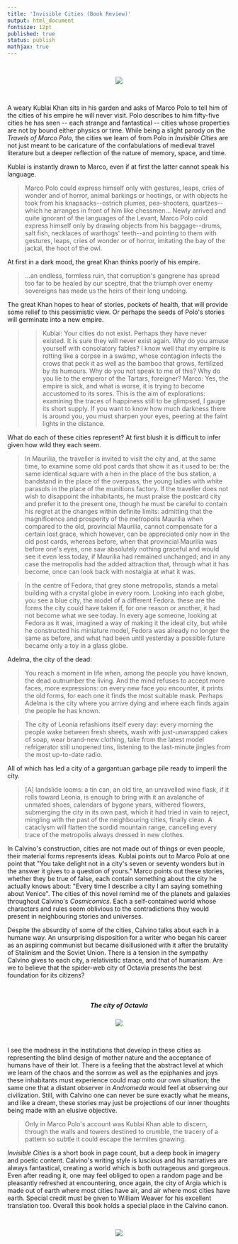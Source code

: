 ```yaml
---
title: 'Invisible Cities (Book Review)'
output: html_document
fontsize: 12pt
published: true
status: publish
mathjax: true
---
```


<br>
<p align="center"><img src="/figures/invisible_cities.jpg" witdth="50%"></p>
<br>

A weary Kublai Khan sits in his garden and asks of Marco Polo to tell him of the cities of his empire he will never visit. Polo describes to him fifty-five cities he has seen -- each strange and fantastical -- cities whose properties are not by bound either physics or time. While being a slight parody on the *Travels of Marco Polo*, the cities we learn of from Polo in *Invisible Cities* are not just meant to be caricature of the confabulations of medieval travel literature but a deeper reflection of the nature of memory, space, and time. 

Kublai is instantly drawn to Marco, even if at first the latter cannot speak his language.

> Marco Polo could express himself only with gestures, leaps, cries of wonder and of horror, animal barkings or hootings, or with objects he took from his knapsacks--ostrich plumes, pea-shooters, quartzes--which he arranges in front of him like chessmen... Newly arrived and quite ignorant of the languages of the Levant, Marco Polo cold express himself only by drawing objects from his baggage--drums, salt fish, necklaces of warthogs' teeth--and pointing to them with gestures, leaps, cries of wonder or of horror, imitating the bay of the jackal, the hoot of the owl.  

At first in a dark mood, the great Khan thinks poorly of his empire. 

> ...an endless, formless ruin, that corruption's gangrene has spread too far to be healed by our sceptre, that the triumph over enemy sovereigns has made us the heirs of their long undoing.

The great Khan hopes to hear of stories, pockets of health, that will provide some relief to this pessimistic view. Or perhaps the seeds of Polo's stories will germinate into a new empire. 

> > Kublai: Your cities do not exist. Perhaps they have never existed. It is sure they will never exist again. Why do you amuse yourself with consolatory fables? I know well that my empire is rotting like a corpse in a swamp, whose contagion infects the crows that peck it as well as the bamboo that grows, fertilized by its humours. Why do you not speak to me of this? Why do you lie to the emperor of the Tartars, foreigner?
> Marco: Yes, the empire is sick, and what is worse, it is trying to become accustomed to its sores. This is the aim of explorations: examining the traces of happiness still to be glimpsed, I gauge its short supply. If you want to know how much darkness there is around you, you must sharpen your eyes, peering at the faint lights in the distance. 

What do each of these cities represent? At first blush it is difficult to infer given how wild they each seem.

> In Maurilia, the traveller is invited to visit the city and, at the same time, to examine some old post cards that show it as it used to be: the same identical square with a hen in the place of the bus station, a bandstand in the place of the overpass, the young ladies with white parasols in the place of the munitions factory. If the traveller does not wish to disappoint the inhabitants, he must praise the postcard city and prefer it to the present one, though he must be careful to contain his regret at the changes within definite limits: admitting that the magnificence and prosperity of the metropolis Maurilia when compared to the old, provincial Maurilia, cannot compensate for a certain lost grace, which however, can be appreciated only now in the old post cards, whereas before, when that provincial Maurilia was before one's eyes, one saw absolutely nothing graceful and would see it even less today, if Maurilia had remained unchanged; and in any case the metropolis had the added attraction that, through what it has become, once can look back with nostalgia at what it was. 

> In the centre of Fedora, that grey stone metropolis, stands a metal building with a crystal globe in every room. Looking into each globe, you see a blue city, the model of a different Fedora. these are the forms the city could have taken if, for one reason or another, it had not become what we see today. In every age someone, looking at Fedora as it was, imagined a way of making it the ideal city, but while he constructed his miniature model, Fedora was already no longer the same as before, and what had been until yesterday a possible future became only a toy in a glass globe. 

Adelma, the city of the dead:

> You reach a moment in life when, among the people you have known, the dead outnumber the living. And the mind refuses to accept more faces, more expressions: on every new face you encounter, it prints the old forms, for each one it finds the most suitable mask. Perhaps Adelma is the city where you arrive dying and where each finds again the people he has known.

> The city of Leonia refashions itself every day: every morning the people wake between fresh sheets, wash with just-unwrapped cakes of soap, wear brand-new clothing, take from the latest model refrigerator still unopened tins, listening to the last-minute jingles from the most up-to-date radio.

All of which has led a city of a gargantuan garbage pile ready to imperil the city.

> [A] landslide looms: a tin can, an old tire, an unravelled wine flask, if it rolls toward Leonia, is enough to bring with it an avalanche of unmated shoes, calendars of bygone years, withered flowers, submerging the city in its own past, which it had tried in vain to reject, mingling with the past of the neighbouring cities, finally clean. A cataclysm will flatten the sordid mountain range, cancelling every trace of the metropolis always dressed in new clothes.

In Calvino's construction, cities are not made out of things or even people, their material forms represents ideas. Kublai points out to Marco Polo at one point that "You take delight not in a city's seven or seventy wonders but in the answer it gives to a question of yours." Marco points out these stories, whether they be true of false, each contain something about the city he actually knows about: "Every time I describe a city I am saying something about Venice". The cities of this novel remind me of the planets and galaxies throughout Calvino's *Cosmicomics*. Each a self-contained world whose characters and rules seem oblivious to the contradictions they would present in neighbouring stories and universes.

Despite the absurdity of some of the cities, Calvino talks about each in a humane way. An unsurprising disposition for a writer who began his career as an aspiring communist but became disillusioned with it after the brutality of Stalinism and the Soviet Union. There is a tension in the sympathy Calvino gives to each city, a relativistic stance, and that of humanism. Are we to believe that the spider-web city of Octavia presents the best foundation for its citizens?

<br>
<h5><p align="center"> The city of Octavia </p></h5>
<p align="center"><img src="/figures/drawing_cities4.jpg" witdth="25%"></p>
<br>

I see the madness in the institutions that develop in these cities as representing the blind design of mother nature and the acceptance of humans have of their lot. There is a feeling that the abstract level at which we learn of the chaos and the sorrow as well as the epiphanies and joys these inhabitants must experience could map onto our own situation; the same one that a distant observer in *Andromeda* would feel at observing our civilization. Still, with Calvino one can never be sure exactly what he means, and like a dream, these stories may just be projections of our inner thoughts being made with an elusive objective.

> Only in Marco Polo's account was Kublai Khan able to discern, through the walls and towers destined to crumble, the tracery of a pattern so subtle it could escape the termites gnawing. 	

*Invisible Cities* is a short book in page count, but a deep book in imagery and poetic content. Calvino's writing style is luscious and his narratives are always fantastical, creating a world which is both outrageous and gorgeous. Even after reading it, one may feel obliged to open a random page and be pleasantly refreshed at encountering, once again, the city of Argia which is made out of earth where most cities have air, and air where most cities have earth. Special credit must be given to William Weaver for his excellent translation too. Overall this book holds a special place in the Calvino canon.  

<br>
<p align="center"><img src="/figures/drawing_cities1.jpg" witdth="33%"></p>
<br>

